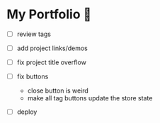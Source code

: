 # My Portfolio 🙌
- [ ] review tags
- [ ] add project links/demos
- [ ] fix project title overflow
- [  ] fix buttons
    - close button is weird
    - make all tag buttons update the store state
- [ ] deploy

